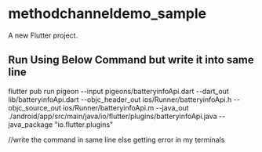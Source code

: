 # methodchanneldemo_sample

A new Flutter project.

## Run Using Below Command but write it into same line 
flutter pub run pigeon --input pigeons/batteryinfoApi.dart --dart_out lib/batteryinfoApi.dart --objc_header_out ios/Runner/batteryinfoApi.h --objc_source_out ios/Runner/batteryinfoApi.m --java_out ./android/app/src/main/java/io/flutter/plugins/batteryinfoApi.java --java_package "io.flutter.plugins"


  //write the command in same line else getting error in my terminals
